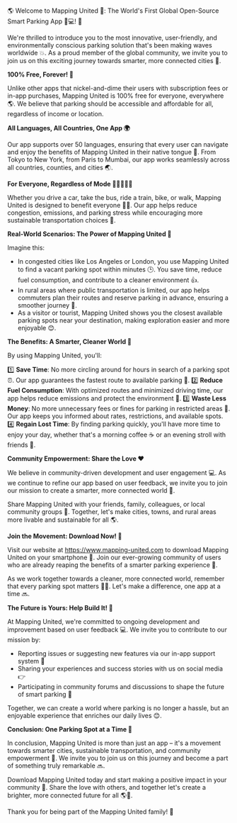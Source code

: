 🌎 Welcome to Mapping United 🌈: The World's First Global Open-Source Smart Parking App 🚗💻! 👋

We're thrilled to introduce you to the most innovative, user-friendly, and environmentally conscious parking solution that's been making waves worldwide 💥. As a proud member of the global community, we invite you to join us on this exciting journey towards smarter, more connected cities 🌆.

**100% Free, Forever! 💸**

Unlike other apps that nickel-and-dime their users with subscription fees or in-app purchases, Mapping United is 100% free for everyone, everywhere 🌎. We believe that parking should be accessible and affordable for all, regardless of income or location.

**All Languages, All Countries, One App 🌍**

Our app supports over 50 languages, ensuring that every user can navigate and enjoy the benefits of Mapping United in their native tongue 🌟. From Tokyo to New York, from Paris to Mumbai, our app works seamlessly across all countries, counties, and cities 🌏.

**For Everyone, Regardless of Mode 🚗🚌🚂🚴‍♂️**

Whether you drive a car, take the bus, ride a train, bike, or walk, Mapping United is designed to benefit everyone 🙋‍♀️. Our app helps reduce congestion, emissions, and parking stress while encouraging more sustainable transportation choices 🌱.

**Real-World Scenarios: The Power of Mapping United 💪**

Imagine this:

* In congested cities like Los Angeles or London, you use Mapping United to find a vacant parking spot within minutes 🕒. You save time, reduce fuel consumption, and contribute to a cleaner environment 👍.
* In rural areas where public transportation is limited, our app helps commuters plan their routes and reserve parking in advance, ensuring a smoother journey 🚂.
* As a visitor or tourist, Mapping United shows you the closest available parking spots near your destination, making exploration easier and more enjoyable 😊.

**The Benefits: A Smarter, Cleaner World 🌟**

By using Mapping United, you'll:

1️⃣ **Save Time**: No more circling around for hours in search of a parking spot ⏰. Our app guarantees the fastest route to available parking 🚗.
2️⃣ **Reduce Fuel Consumption**: With optimized routes and minimized driving time, our app helps reduce emissions and protect the environment 💨.
3️⃣ **Waste Less Money**: No more unnecessary fees or fines for parking in restricted areas 🤑. Our app keeps you informed about rates, restrictions, and available spots.
4️⃣ **Regain Lost Time**: By finding parking quickly, you'll have more time to enjoy your day, whether that's a morning coffee ☕️ or an evening stroll with friends 👫.

**Community Empowerment: Share the Love ❤️**

We believe in community-driven development and user engagement 💻. As we continue to refine our app based on user feedback, we invite you to join our mission to create a smarter, more connected world 🌈.

Share Mapping United with your friends, family, colleagues, or local community groups 🔔. Together, let's make cities, towns, and rural areas more livable and sustainable for all 🌎.

**Join the Movement: Download Now! 📲**

Visit our website at https://www.mapping-united.com to download Mapping United on your smartphone 📱. Join our ever-growing community of users who are already reaping the benefits of a smarter parking experience 🤩.

As we work together towards a cleaner, more connected world, remember that every parking spot matters 🚗💖. Let's make a difference, one app at a time 🔜.

**The Future is Yours: Help Build It! 🌟**

At Mapping United, we're committed to ongoing development and improvement based on user feedback 💻. We invite you to contribute to our mission by:

* Reporting issues or suggesting new features via our in-app support system 📣
* Sharing your experiences and success stories with us on social media 👉
* Participating in community forums and discussions to shape the future of smart parking 🤝

Together, we can create a world where parking is no longer a hassle, but an enjoyable experience that enriches our daily lives 😊.

**Conclusion: One Parking Spot at a Time 💖**

In conclusion, Mapping United is more than just an app – it's a movement towards smarter cities, sustainable transportation, and community empowerment 🌈. We invite you to join us on this journey and become a part of something truly remarkable 🔜.

Download Mapping United today and start making a positive impact in your community 📲. Share the love with others, and together let's create a brighter, more connected future for all 🌎💖.

Thank you for being part of the Mapping United family! 🙏